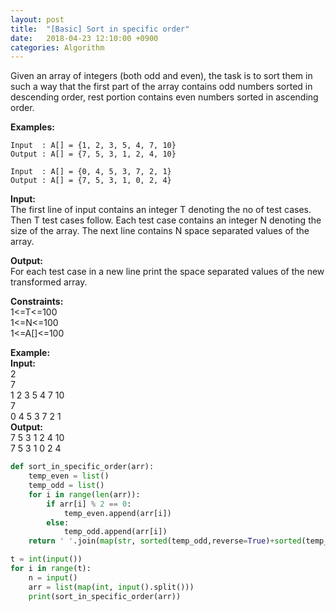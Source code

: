 ```yaml
---
layout: post
title:  "[Basic] Sort in specific order"
date:   2018-04-23 12:10:00 +0900
categories: Algorithm
---
```


Given an array of integers (both odd and even), the task is to sort them in such a way that the first part of the array contains odd numbers sorted in descending order, rest portion contains even numbers sorted in ascending order.

**Examples:**

```
Input  : A[] = {1, 2, 3, 5, 4, 7, 10}
Output : A[] = {7, 5, 3, 1, 2, 4, 10}

Input  : A[] = {0, 4, 5, 3, 7, 2, 1}
Output : A[] = {7, 5, 3, 1, 0, 2, 4} 
```

**Input:**  
The first line of input contains an integer T denoting the no of test cases. Then T test cases follow. Each test case contains an integer N denoting the size of the array. The next line contains N space separated values of the array.

**Output:**  
For each test case in a new line print the space separated values of the  new transformed array.

**Constraints:**  
1<=T<=100  
1<=N<=100  
1<=A[]<=100

**Example:**  
**Input:**  
2  
7  
1 2 3 5 4 7 10  
7  
0 4 5 3 7 2 1  
**Output:**  
7 5 3 1 2 4 10  
7 5 3 1 0 2 4  


```python
def sort_in_specific_order(arr):
    temp_even = list()
    temp_odd = list()
    for i in range(len(arr)):
        if arr[i] % 2 == 0:
            temp_even.append(arr[i])
        else:
            temp_odd.append(arr[i])
    return ' '.join(map(str, sorted(temp_odd,reverse=True)+sorted(temp_even)))

t = int(input())
for i in range(t):
    n = input()
    arr = list(map(int, input().split()))
    print(sort_in_specific_order(arr))
```
